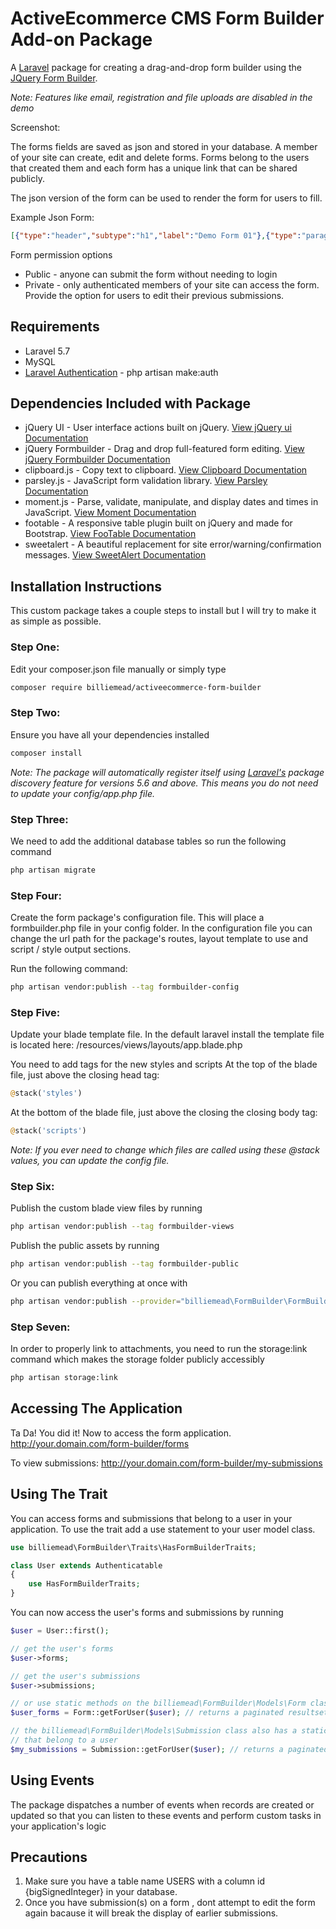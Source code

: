 
# ActiveEcommerce CMS Form Builder Add-on Package

A [Laravel](https://laravel.com) package for creating a drag-and-drop form builder using the [JQuery Form Builder](https://formbuilder.online).


*Note: Features like email, registration and file uploads are disabled in the demo*

Screenshot:


The forms fields are saved as json and stored in your database. A member of your site can create, edit and delete forms. Forms belong to the users that created them and each form has a unique link that can be shared publicly.

The json version of the form can be used to render the form for users to fill.

Example Json Form:
```json
[{"type":"header","subtype":"h1","label":"Demo Form 01"},{"type":"paragraph","subtype":"p","label":"This demo form is a potluck sign-up sheet"},{"type":"text","label":"Name","className":"form-control","name":"name","subtype":"text"},{"type":"radio-group","label":"Food Category","name":"foodcategory","other":true,"values":[{"label":"Appetizer","value":"Appetizer"},{"label":"Beverage","value":"Beverage"},{"label":"Salad","value":"Salad"},{"label":"Main","value":"Main"},{"label":"Dessert","value":"Dessert"}]},{"type":"number","label":"How many will it serve","className":"form-control","name":"numberserved","min":"1","max":"50","step":"1"},{"type":"text","label":"Dish Name","className":"form-control","name":"dishname","subtype":"text"},{"type":"checkbox-group","label":"Dietary Restrictions","description":"Which of the following does your dish contain?","name":"dietaryrestrictions","values":[{"label":"Alcohol","value":"Alcohol"},{"label":"Carbs","value":"Carbs"},{"label":"Dairy","value":"Dairy"},{"label":"Egg","value":"Egg"},{"label":"Fish","value":"Fish"},{"label":"Gluten","value":"Gluten"}]},{"type":"textarea","label":"Comment","className":"form-control","name":"comment","subtype":"textarea"}]
```

Form permission options
 + Public - anyone can submit the form without needing to login
 + Private - only authenticated members of your site can access the form. Provide the option for users to edit their previous submissions.

## Requirements
+ Laravel 5.7
+ MySQL
+ [Laravel Authentication](https://laravel.com/docs/5.7/authentication) - php artisan make:auth

## Dependencies Included with Package
+ jQuery UI - User interface actions built on jQuery. [View jQuery ui Documentation](https://jqueryui.com/)
+ jQuery Formbuilder -  Drag and drop full-featured form editing. [View jQuery Formbuilder Documentation](https://formbuilder.online)
+ clipboard.js - Copy text to clipboard. [View Clipboard Documentation](https://clipboardjs.com/)
+ parsley.js - JavaScript form validation library. [View Parsley Documentation](http://parsleyjs.org/)
+ moment.js - Parse, validate, manipulate, and display dates and times in JavaScript. [View Moment Documentation](https://momentjs.com/)
+ footable - A responsive table plugin built on jQuery and made for Bootstrap. [View FooTable Documentation](https://fooplugins.github.io/FooTable/)
+ sweetalert - A beautiful replacement for site error/warning/confirmation messages. [View SweetAlert Documentation](https://sweetalert.js.org/)

## Installation Instructions
This custom package takes a couple steps to install but I will try to make it as simple as possible.

### Step One:
Edit your composer.json file manually or simply type

```bash
composer require billiemead/activeecommerce-form-builder
```

### Step Two:
Ensure you have all your dependencies installed

```bash
composer install
```

*Note: The package will automatically register itself using [Laravel's](https://laravel.com) package discovery feature for versions 5.6 and above. This means you do not need to update your config/app.php file.*

### Step Three:
We need to add the additional database tables so run the following command

```bash
php artisan migrate
```

### Step Four:
Create the form package's configuration file. This will place a formbuilder.php file in your config folder. In the configuration file you can change the url path for the package's routes, layout template to use and script / style output sections.

Run the following command:
```bash
php artisan vendor:publish --tag formbuilder-config
```

### Step Five:
Update your blade template file. In the default laravel install the template file is located here: /resources/views/layouts/app.blade.php

You need to add tags for the new styles and scripts
At the top of the blade file, just above the closing head tag:
```php
@stack('styles')
```

At the bottom of the blade file, just above the closing the closing body tag:
```php
@stack('scripts')
```
*Note: If you ever need to change which files are called using these @stack values, you can update the config file.*



### Step Six:
Publish the custom blade view files by running
```bash
php artisan vendor:publish --tag formbuilder-views
```
Publish the public assets by running
```bash
php artisan vendor:publish --tag formbuilder-public
```
Or you can publish everything at once with
```bash
php artisan vendor:publish --provider="billiemead\FormBuilder\FormBuilderServiceProvider"
```

### Step Seven:
In order to properly link to attachments, you need to run the storage:link command which makes the storage folder publicly accessibly

```bash
php artisan storage:link
```

## Accessing The Application
Ta Da! You did it!  Now to access the form application.
http://your.domain.com/form-builder/forms

To view submissions:
http://your.domain.com/form-builder/my-submissions

## Using The Trait
You can access forms and submissions that belong to a user in your application. To use the trait add a use statement to your user model class.

```php
use billiemead\FormBuilder\Traits\HasFormBuilderTraits;

class User extends Authenticatable
{
    use HasFormBuilderTraits;
}
```

You can now access the user's forms and submissions by running

```php
$user = User::first();

// get the user's forms
$user->forms;

// get the user's submissions
$user->submissions;

// or use static methods on the billiemead\FormBuilder\Models\Form class
$user_forms = Form::getForUser($user); // returns a paginated resultset

// the billiemead\FormBuilder\Models\Submission class also has a static method for getting the submissions
// that belong to a user
$my_submissions = Submission::getForUser($user); // returns a paginated resultset
```

## Using Events
The package dispatches a number of events when records are created or updated so that you can listen to these events and perform custom tasks in your application's logic

## Precautions
1. Make sure you have a table name USERS with a column id {bigSignedInteger} in your database.
2. Once you have submission(s) on a form , dont attempt to edit the form again bacause it will break the display of earlier submissions.

